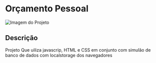 # Orçamento Pessoal

![Imagem do Projeto](https://link-para-imagem-do-projeto.com/imagem.png)

## Descrição

Projeto Que uiliza javascrip, HTML e CSS em conjunto com simulão de banco de dados com localstorage dos navegadores
